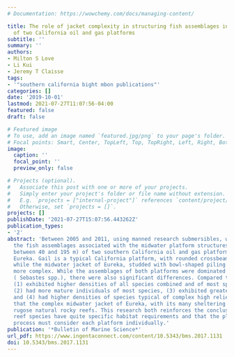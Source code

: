 ```yaml
---
# Documentation: https://wowchemy.com/docs/managing-content/

title: The role of jacket complexity in structuring fish assemblages in the midwaters
  of two California oil and gas platforms
subtitle: ''
summary: ''
authors:
- Milton S Love
- Li Kui
- Jeremy T Claisse
tags:
- '"southern california bight mbon publications"'
categories: []
date: '2019-10-01'
lastmod: 2021-07-27T11:07:56-04:00
featured: false
draft: false

# Featured image
# To use, add an image named `featured.jpg/png` to your page's folder.
# Focal points: Smart, Center, TopLeft, Top, TopRight, Left, Right, BottomLeft, Bottom, BottomRight.
image:
  caption: ''
  focal_point: ''
  preview_only: false

# Projects (optional).
#   Associate this post with one or more of your projects.
#   Simply enter your project's folder or file name without extension.
#   E.g. `projects = ["internal-project"]` references `content/project/deep-learning/index.md`.
#   Otherwise, set `projects = []`.
projects: []
publishDate: '2021-07-27T15:07:56.443262Z'
publication_types:
- '2'
abstract: 'Between 2005 and 2011, using manned research submersibles, we compared
  the fish assemblages associated with the midwater platform structures (at depths
  between 40 and 195 m) of two southern California oil and gas platforms, Gail and
  Eureka. Gail is a typical California platform, with rounded crossbeams and pilings,
  while the midwater jacket of Eureka, studded with bowl-shaped piling guides, is
  more complex. While the assemblages of both platforms were dominated by rockfishes
  ( Sebastes spp.), there were also significant differences. Compared to Gail, Eureka:
  (1) exhibited higher densities of all species combined and of most species in common,
  (2) had more mature individuals of most species, (3) exhibited greater species richness,
  and (4) had higher densities of species typical of complex high relief. We propose
  that the complex midwater jacket of Eureka, with its many sheltering sites, resembles
  rugose natural rocky reefs. This research both reinforces the conclusion that many
  reef species have quite specific habitat requirements and that the platform decommissioning
  process must consider each platform individually.'
publication: '*Bulletin of Marine Science*'
url_pdf: https://www.ingentaconnect.com/content/10.5343/bms.2017.1131
doi: 10.5343/bms.2017.1131
---
```


